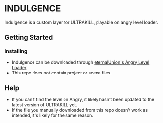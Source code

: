 # INDULGENCE

Indulgence is a custom layer for ULTRAKILL, playable on angry level loader.

## Getting Started

### Installing

* Indulgence can be downloaded through [eternalUnion's Angry Level Loader](https://github.com/eternalUnion/AngryLevelLoader)
* This repo does not contain project or scene files.

## Help

* If you can't find the level on Angry, it likely hasn't been updated to the latest version of ULTRAKILL yet.
* If the file you manually downloaded from this repo doesn't work as intended, it's likely for the same reason.
